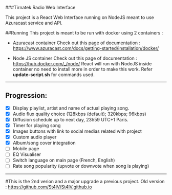 ###Tirnatek Radio Web Interface

This project is a React Web Interface running on NodeJS meant to use Azuracast service and API.

##Running
This project is meant to be run with docker using 2 containers :
- Azuracast container
  Check out this page of documentation : https://www.azuracast.com/docs/getting-started/installation/docker/

- Node JS container
  Check out this page of documentation : https://hub.docker.com/_/node/
  React will run with NodeJS inside container no need to install more in order to make this work.
  Refer **update-script.sh** for commands used.
---
## Progression:
 * [x] Display playlist, artist and name of actual playing song.
 * [x] Audio flux quality choice (128kbps (default); 320kbps; 96kbps)
 * [x] Diffusion schedule up to next day, 23h59 UTC+1 Paris.
 * [x] Timer for playing song
 * [x] Images buttons with link to social medias related with project
 * [x] Custom audio player 
 * [x] Album/song cover integration
 * [ ] Mobile page
 * [ ] EQ Visualiser
 * [ ] Switch language on main page (French, English)
 * [ ] Rate song popularity (upvote or downvote when song is playing)
---
#This is the 2nd verion and a major upgrade a previous project.
Old version : https://github.com/St4lV/St4lV.github.io
